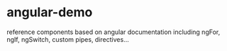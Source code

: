 # angular-demo
reference components based on angular documentation including ngFor, ngIf, ngSwitch, custom pipes, directives...
